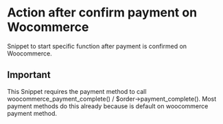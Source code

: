 # Action after confirm payment on Wocommerce
Snippet to start specific function after payment is confirmed on Woocommerce.

## Important
This Snippet requires the payment method to call woocommerce_payment_complete() / $order->payment_complete(). Most payment methods do this already because is default on woocommerce payment method.
